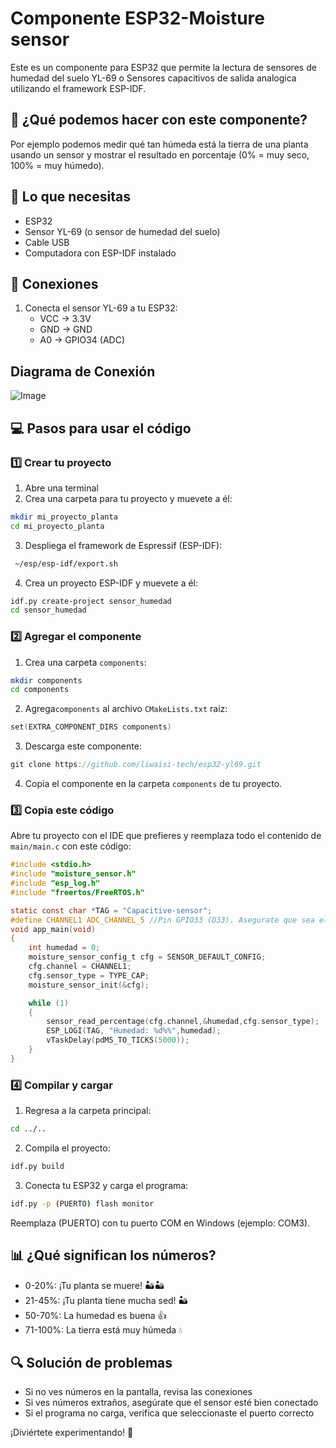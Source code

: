 # Componente ESP32-Moisture sensor
Este es un componente para ESP32 que permite la lectura de sensores de humedad del suelo YL-69 o Sensores capacitivos de salida analogica utilizando el framework ESP-IDF.

## 🎯 ¿Qué podemos hacer con este componente?
Por ejemplo podemos medir qué tan húmeda está la tierra de una planta usando un sensor y mostrar el resultado en porcentaje (0% = muy seco, 100% = muy húmedo).

## 📝 Lo que necesitas
- ESP32
- Sensor YL-69 (o sensor de humedad del suelo)
- Cable USB
- Computadora con ESP-IDF instalado

## 🔧 Conexiones
1. Conecta el sensor YL-69 a tu ESP32:
   - VCC → 3.3V
   - GND → GND
   - A0 → GPIO34 (ADC)

## Diagrama de Conexión
![Image](https://github.com/user-attachments/assets/9ce73af3-a50f-49df-8227-d89850f0b594)

## 💻 Pasos para usar el código

### 1️⃣ Crear tu proyecto
1. Abre una terminal
2. Crea una carpeta para tu proyecto y muevete a él:
```bash
mkdir mi_proyecto_planta
cd mi_proyecto_planta
```
3. Despliega el framework de Espressif (ESP-IDF):
```bash
 ~/esp/esp-idf/export.sh
```
4. Crea un proyecto ESP-IDF y muevete a él:
```bash
idf.py create-project sensor_humedad
cd sensor_humedad
```

### 2️⃣ Agregar el componente
1. Crea una carpeta `components`:
```bash
mkdir components
cd components
```
2. Agrega`components` al archivo `CMakeLists.txt` raiz:
```c
set(EXTRA_COMPONENT_DIRS components)
```
3. Descarga este componente:
```c
git clone https://github.com/liwaisi-tech/esp32-yl69.git
```
4. Copia el componente en la carpeta `components` de tu proyecto.

### 3️⃣ Copia este código
Abre tu proyecto con el IDE que prefieres y reemplaza todo el contenido de `main/main.c` con este código:

```c
#include <stdio.h>
#include "moisture_sensor.h"
#include "esp_log.h"
#include "freertos/FreeRTOS.h"

static const char *TAG = "Capacitive-sensor";
#define CHANNEL1 ADC_CHANNEL_5 //Pin GPIO33 (D33). Asegurate que sea el pin que uses en la conexión fisica.
void app_main(void)
{
    int humedad = 0;
    moisture_sensor_config_t cfg = SENSOR_DEFAULT_CONFIG;
    cfg.channel = CHANNEL1;
    cfg.sensor_type = TYPE_CAP;
    moisture_sensor_init(&cfg); 

    while (1)
    {
        sensor_read_percentage(cfg.channel,&humedad,cfg.sensor_type);
        ESP_LOGI(TAG, "Humedad: %d%%",humedad);
        vTaskDelay(pdMS_TO_TICKS(5000));
    } 
}
```

### 4️⃣ Compilar y cargar
1. Regresa a la carpeta principal:
```bash
cd ../..
```

2. Compila el proyecto:
```bash
idf.py build
```

3. Conecta tu ESP32 y carga el programa:
```bash
idf.py -p (PUERTO) flash monitor
```

Reemplaza (PUERTO) con tu puerto COM en Windows (ejemplo: COM3).
## 📊 ¿Qué significan los números?
- 0-20%: ¡Tu planta se muere! 🏜️🏜️
- 21-45%: ¡Tu planta tiene mucha sed! 🏜️
- 50-70%: La humedad es buena 👍
- 71-100%: La tierra está muy húmeda 💧

## 🔍 Solución de problemas
- Si no ves números en la pantalla, revisa las conexiones
- Si ves números extraños, asegúrate que el sensor esté bien conectado
- Si el programa no carga, verifica que seleccionaste el puerto correcto

¡Diviértete experimentando! 🚀
